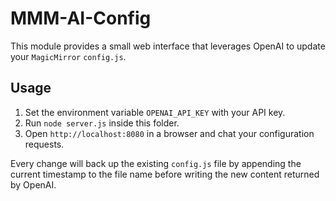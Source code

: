 # MMM-AI-Config

This module provides a small web interface that leverages OpenAI to update your `MagicMirror` `config.js`.

## Usage

1. Set the environment variable `OPENAI_API_KEY` with your API key.
2. Run `node server.js` inside this folder.
3. Open `http://localhost:8080` in a browser and chat your configuration requests.

Every change will back up the existing `config.js` file by appending the current timestamp to the file name before writing the new content returned by OpenAI.
